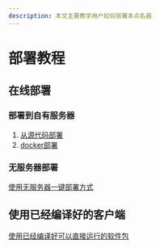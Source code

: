```yaml
---
description: 本文主要教学用户如何部署本点名器
---
```


# 部署教程

## 在线部署

### 部署到自有服务器

1. [从源代码部署](cong-yuan-dai-ma-bu-shu.md)
2. [docker部署](shi-yong-docker-bu-shu.md)

### 无服务器部署

[使用无服务器一键部署方式](shi-yong-wu-fu-wu-qi-bu-shu-fang-shi.md)

## 使用已经编译好的客户端

[使用已经编译好可以直接运行的软件包](zai-ben-di-she-bei-shi-yong-ruan-jian-bao.md)
